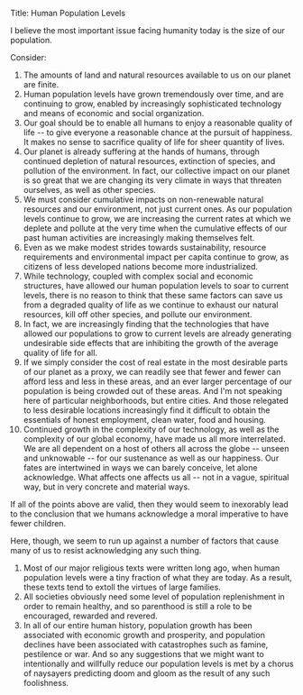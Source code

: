 Title: Human Population Levels

I believe the most important issue facing humanity today is the size of our population.

Consider:

1. The amounts of land and natural resources available to us on our planet are finite. 
2. Human population levels have grown tremendously over time, and are continuing to grow, enabled by increasingly sophisticated technology and means of economic and social organization.
3. Our goal should be to enable all humans to enjoy a reasonable quality of life -- to give everyone a reasonable chance at the pursuit of happiness. It makes no sense to sacrifice quality of life for sheer quantity of lives.
4. Our planet is already suffering at the hands of humans, through continued depletion of natural resources, extinction of species, and pollution of the environment. In fact, our collective impact on our planet is so great that we are changing its very climate in ways that threaten ourselves, as well as other species. 
5. We must consider cumulative impacts on non-renewable natural resources and our environment, not just current ones. As our population levels continue to grow, we are increasing the current rates at which we deplete and pollute at the very time when the cumulative effects of our past human activities are increasingly making themselves felt. 
6. Even as we make modest strides towards sustainability, resource requirements and environmental impact per capita continue to grow, as citizens of less developed nations become more industrialized. 
7. While technology, coupled with complex social and economic structures, have allowed our human population levels to soar to current levels, there is no reason to think that these same factors can save us from a degraded quality of life as we continue to exhaust our natural resources, kill off other species, and pollute our environment. 
8. In fact, we are increasingly finding that the technologies that have allowed our populations to grow to current levels are already generating undesirable side effects that are inhibiting the growth of the average quality of life for all.
9. If we simply consider the cost of real estate in the most desirable parts of our planet as a proxy, we can readily see that fewer and fewer can afford less and less in these areas, and an ever larger percentage of our population is being crowded out of these areas. And I'm not speaking here of particular neighborhoods, but entire cities. And those relegated to less desirable locations increasingly find it difficult to obtain the essentials of honest employment, clean water, food and housing.  
10. Continued growth in the complexity of our technology, as well as the complexity of our global economy, have made us all more interrelated. We are all dependent on a host of others all across the globe -- unseen and unknowable -- for our sustenance as well as our happiness. Our fates are intertwined in ways we can barely conceive, let alone acknowledge. What affects one affects us all -- not in a vague, spiritual way, but in very concrete and material ways. 

If all of the points above are valid, then they would seem to inexorably lead to the conclusion that we humans acknowledge a moral imperative to have fewer children. 

Here, though, we seem to run up against a number of factors that cause many of us to resist acknowledging any such thing. 

1. Most of our major religious texts were written long ago, when human population levels were a tiny fraction of what they are today. As a result, these texts tend to extoll the virtues of large families.
2. All societies obviously need some level of population replenishment in order to remain healthy, and so parenthood is still a role to be encouraged, rewarded and revered.
3. In all of our entire human history, population growth has been associated with economic growth and prosperity, and population declines have been associated with catastrophes such as famine, pestilence or war. And so any suggestions that we might want to intentionally and willfully reduce our population levels is met by a chorus of naysayers predicting doom and gloom as the result of any such foolishness.